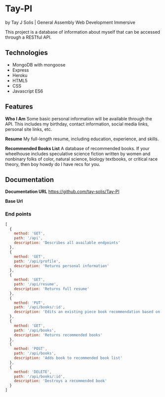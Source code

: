 # Tay-PI
by Tay J Solis | General Assembly Web Development Immersive

This project is a database of information about myself that can be accessed through a RESTful API.


## Technologies
- MongoDB with mongoose
- Express
- Heroku
- HTML5
- CSS
- Javascript ES6

## Features
**Who I Am**
Some basic personal information will be available through the API. This includes my birthday, contact information, social media links, personal site links, etc.

**Resume**
My full-length resume, including education, experience, and skills.

**Recommended Books List**
A database of recommended books. If your wheelhouse includes speculative science fiction written by women and nonbinary folks of color, natural science, biology textbooks, or critical race theory, then boy howdy do I have recs for you.

## Documentation
**Documentation URL** https://github.com/tay-solis/Tay-PI

**Base Url**

### End points
``` Javascript
[
  {
    method: 'GET',
    path: '/api',
    description: 'Describes all available endpoints'
  },
  {
    method: 'GET',
    path: '/api/profile',
    description: 'Returns personal information'
  },
  {
    method: 'GET',
    path: '/api/resume',
    description: 'Returns full resume'
  },
  {
    method: 'PUT',
    path: '/api/books/:id',
    description: 'Edits an existing piece book recommendation based on id'
  },
  {
    method: 'GET',
    path: '/api/books',
    description: 'Returns recommended books'
  },
  {
    method: 'POST',
    path: '/api/books',
    description: 'Adds book to recommended book list'
  },
  {
    method: 'DELETE',
    path: '/api/books/:id',
    description: 'Destroys a recommended book'
  }
]
```
